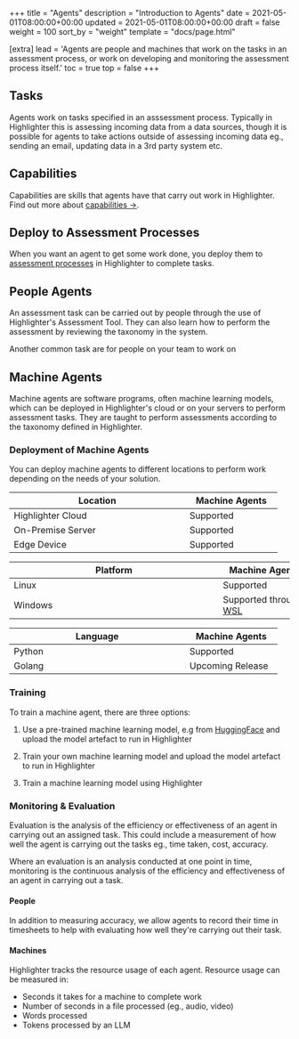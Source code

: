 +++
title = "Agents"
description = "Introduction to Agents"
date = 2021-05-01T08:00:00+00:00
updated = 2021-05-01T08:00:00+00:00
draft = false
weight = 100
sort_by = "weight"
template = "docs/page.html"

[extra]
lead = 'Agents are people and machines that work on the tasks in an assessment process, or work on developing and monitoring the assessment process itself.'
toc = true
top = false
+++

## Tasks

Agents work on tasks specified in an asssessment process. Typically in Highlighter this is assessing incoming data from a data sources, though it is possible for agents to take actions outside of assessing incoming data eg., sending an email, updating data in a 3rd party system etc.

## Capabilities

Capabilities are skills that agents have that carry out work in Highlighter. Find out more about [capabilities →](../capabilities/).

## Deploy to Assessment Processes

When you want an agent to get some work done, you deploy them to [assessment processes](../assessment-process/) in Highlighter to complete tasks.

## People Agents

An assessment task can be carried out by people through the use of Highlighter's Assessment Tool. They can also learn how to perform the assessment by reviewing the taxonomy in the system.

Another common task are for people on your team to work on

## Machine Agents

Machine agents are software programs, often machine learning models, which can be deployed in Highlighter's cloud or on your servers to perform assessment tasks. They are taught to perform assessments according to the taxonomy defined in Highlighter.

### Deployment of Machine Agents

You can deploy machine agents to different locations to perform work depending on the needs of your solution.


|Location|Machine Agents|
|-|-|
|<div style="width:300px">Highlighter Cloud</div>|<div style="width:150px">Supported</div>|
|On-Premise Server|Supported|
|Edge Device|Supported|

|Platform|Machine Agents|
|-|-|
|<div style="width:360px">Linux</div>|<div style="width:150px">Supported</div>|
|Windows|Supported through [WSL](https://learn.microsoft.com/en-us/windows/wsl/install)|

|Language|Machine Agents|
|-|-|
|<div style="width:300px">Python</div>|<div style="width:150px">Supported</div>|
|Golang|Upcoming Release|


### Training

To train a machine agent, there are three options:

1. Use a pre-trained machine learning model, e.g from [HuggingFace](https://huggingface.co/models) and upload the model artefact to run in Highlighter

2. Train your own machine learning model and upload the model artefact to run in Highlighter

3. Train a machine learning model using Highlighter

### Monitoring & Evaluation

Evaluation is the analysis of the efficiency or effectiveness of an agent in carrying out an assigned task. This could include a measurement of how well the agent is carrying out the tasks eg., time taken, cost, accuracy.

Where an evaluation is an analysis conducted at one point in time, monitoring is the continuous analysis of the efficiency and effectiveness of an agent in carrying out a task.

#### People

In addition to measuring accuracy, we allow agents to record their time in timesheets to help with evaluating how well they're carrying out their task.

#### Machines

Highlighter tracks the resource usage of each agent. Resource usage can be measured in:
* Seconds it takes for a machine to complete work
* Number of seconds in a file processed (eg., audio, video)
* Words processed
* Tokens processed by an LLM
